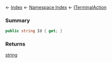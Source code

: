 ← [Index](Api-Index) ← [Namespace Index](Namespace-Index) ← [ITerminalAction](Sandbox.ModAPI.Interfaces.ITerminalAction)

### Summary

```csharp
public string Id { get; }
```

### Returns

[string](https://docs.microsoft.com/en-us/dotnet/api/System.String?view=netframework-4.6)

